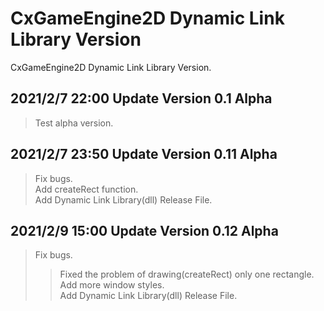 # CxGameEngine2D Dynamic Link Library Version
CxGameEngine2D
Dynamic Link Library Version.

## 2021/2/7 22:00 Update Version 0.1 Alpha
>Test alpha version.

## 2021/2/7 23:50 Update Version 0.11 Alpha
>Fix bugs.  
>Add createRect function.  
>Add Dynamic Link Library(dll) Release File.

## 2021/2/9 15:00 Update Version 0.12 Alpha
>Fix bugs.
>>Fixed the problem of drawing(createRect) only one rectangle.  
>Add more window styles.  
>Add Dynamic Link Library(dll) Release File.
